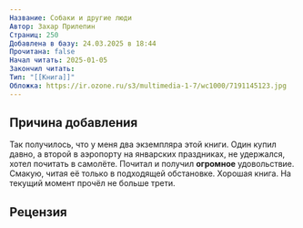```yaml
---
Название: Собаки и другие люди
Автор: Захар Прилепин
Страниц: 250
Добавлена в базу: 24.03.2025 в 18:44
Прочитана: false
Начал читать: 2025-01-05
Закончил читать: 
Тип: "[[Книга]]"
Обложка: https://ir.ozone.ru/s3/multimedia-1-7/wc1000/7191145123.jpg
---
```

## Причина добавления

Так получилось, что у меня два экземпляра этой книги. Один купил давно, а второй в аэропорту на январских праздниках, не удержался, хотел почитать в самолёте. Почитал и получил **огромное** удовольствие. Смакую, читая её только в подходящей обстановке. Хорошая книга. На текущий момент прочёл не больше трети.

## Рецензия
